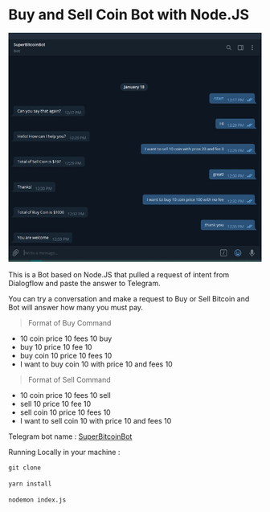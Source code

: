 # Buy and Sell Coin Bot with Node.JS

![alt text](./botcoin.jpg "BotCoin")

This is a Bot based on Node.JS that pulled a request of intent from Dialogflow and paste the answer to Telegram.

You can try a conversation and make a request to Buy or Sell Bitcoin and Bot will answer how many you must pay.

> Format of Buy Command

- 10 coin price 10 fees 10 buy
- buy 10 price 10 fee 10
- buy coin 10 price 10 fees 10
- I want to buy coin 10 with price 10 and fees 10


> Format of Sell Command

- 10 coin price 10 fees 10 sell
- sell 10 price 10 fee 10
- sell coin 10 price 10 fees 10
- I want to sell coin 10 with price 10 and fees 10

Telegram bot name : [SuperBitcoinBot](t.me/amazing_coin_bot)

Running Locally in your machine :

```
git clone

yarn install

nodemon index.js
```

